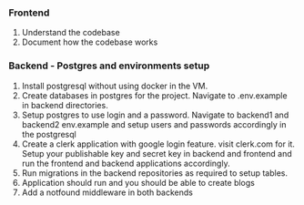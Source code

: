 ### Frontend

1. Understand the codebase
2. Document how the codebase works


### Backend - Postgres and environments setup

1. Install postgresql without using docker in the VM.
2. Create databases in postgres for the project. Navigate to .env.example in backend directories. 
3. Setup postgres to use login and a password. Navigate to backend1 and backend2 env.example and setup users and passwords accordingly in the postgresql
4. Create a clerk application with google login feature. visit clerk.com for it. Setup your publishable key and secret key in backend and frontend and run the frontend and backend applications accordingly.
5. Run migrations in the backend repositories as required to setup tables.
6. Application should run and you should be able to create blogs
7. Add a notfound middleware in both backends